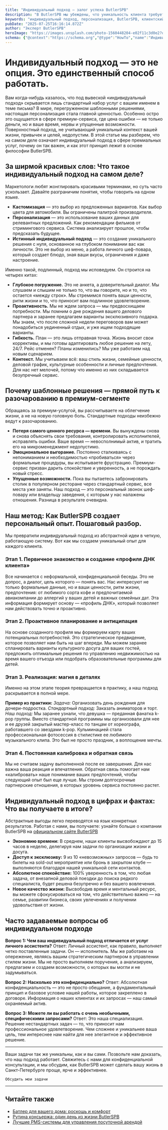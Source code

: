 ```yaml
---
title: "Индивидуальный подход – залог успеха ButlerSPB"
description: "В ButlerSPB мы убеждены, что уникальность клиента требует особого внимания. Наш сервис строится на глубоком понимании ваших целей и персональных предпочтений."
keywords: "индивидуальный подход, персонализация, ButlerSPB, клиентский сервис, эксклюзивные услуги, консьерж сервис, персональный менеджер"
pubDate: "2025-07-25T16:16:14.872Z"
author: "Эксперт ButlerSPB"
heroImage: "https://images.unsplash.com/photo-1560448204-e02f11c3d0e2?q=80&w=2070&auto=format&fit=crop"
schema: {"@context":"https://schema.org","@type":"HowTo","name":"Индивидуальный подход – залог успеха ButlerSPB","description":"В ButlerSPB мы убеждены, что уникальность клиента требует особого внимания. Наш сервис строится на глубоком понимании ваших целей и персональных предпочтений.","image":{"@type":"ImageObject","url":"https://images.unsplash.com/photo-1560448204-e02f11c3d0e2?q=80&w=2070&auto=format&fit=crop"},"aggregateRating":{"@type":"AggregateRating","ratingValue":"5.0","reviewCount":378,"bestRating":"5","worstRating":"1"},"publisher":{"@type":"Organization","name":"Блог ButlerSPB","logo":{"@type":"ImageObject","url":"https://butlerspb-blog.netlify.app/favicon.ico"}},"mainEntityOfPage":{"@type":"WebPage","@id":"https://butlerspb-blog.netlify.app/blog/individualnyy-podhod/"}}
---
```

# Индивидуальный подход — это не опция. Это единственный способ работать.

Вам когда-нибудь казалось, что под вывеской «индивидуальный подход» скрывается лишь стандартный набор услуг с вашим именем в теме письма? В мире, перегруженном шаблонными решениями, настоящая персонализация стала главной ценностью. Особенно остро это ощущается в сфере премиум-сервиса, где цена ошибки — не только деньги, но и ваше время, нервы и упущенные возможности. Поверхностный подход, не учитывающий уникальный контекст вашей жизни, привычек и целей, недопустим. В этой статье мы разберем, что на самом деле означает индивидуальный подход в сфере премиальных услуг, почему он так важен, и как этот принцип лежит в основе философии ButlerSPB.

## За ширмой красивых слов: Что такое индивидуальный подход на самом деле?

Маркетологи любят жонглировать красивыми терминами, но суть часто ускользает. Давайте разграничим понятия, чтобы говорить на одном языке.

*   **Кастомизация** — это выбор из предложенных вариантов. Как выбор цвета для автомобиля. Вы ограничены палитрой производителя.
*   **Персонализация** — это использование ваших данных для релевантных предложений. Как рекомендации фильмов от стримингового сервиса. Система анализирует прошлое, чтобы предсказать будущее.
*   **Истинный индивидуальный подход** — это создание уникального решения с нуля, основанное на глубоком понимании вас как личности. Это не выбор из меню, а работа личного шеф-повара, который создает блюдо, зная ваши вкусы, ограничения и даже настроение.

Именно такой, подлинный, подход мы исповедуем. Он строится на четырех китах:

*   **Глубокое погружение.** Это не анкета, а доверительный диалог. Мы слушаем и слышим не только то, что вы говорите, но и то, что остается «между строк». Мы стремимся понять ваши ценности, ритм жизни и то, что приносит вам подлинное удовлетворение.
*   **Проактивность.** Мы не ждем запроса — мы предвосхищаем потребности. Мы помним о дне рождения вашего делового партнера и заранее предлагаем варианты эксклюзивного подарка. Мы знаем, что после сложной недели переговоров вам может понадобиться уединенный отдых, и уже ищем подходящие варианты.
*   **Гибкость.** План — это лишь отправная точка. Жизнь вносит свои коррективы, и мы готовы адаптировать любое решение на лету, 24/7. Рейс отменен? Планы изменились? Мы уже работаем над новым сценарием.
*   **Контекст.** Мы учитываем всё: ваш стиль жизни, семейные ценности, деловой график, культурные особенности и личные предпочтения. Для нас нет мелочей, потому что именно из них складывается безупречный сервис.

## Почему шаблонные решения — прямой путь к разочарованию в премиум-сегменте

Обращаясь за премиум-услугой, вы рассчитываете на облегчение жизни, а не на новую головную боль. Стандартные подходы неизбежно ведут к разочарованию.

*   **Потеря самого ценного ресурса — времени.** Вы вынуждены снова и снова объяснять свои требования, контролировать исполнителей, исправлять ошибки. Ваше время — невосполнимый актив, и тратить его на микроменеджмент недопустимо.
*   **Эмоциональное выгорание.** Постоянно сталкиваясь с непониманием и необходимостью «пробиваться» через формальные процедуры, вы испытываете фрустрацию. Премиум-сервис призван дарить спокойствие и уверенность, а не порождать новый стресс.
*   **Упущенные возможности.** Пока вы пытаетесь забронировать столик в популярном ресторане через стандартный сервис, все места уже заняты. Наш подход — это персональный звонок шеф-повару или владельцу заведения, с которым у нас налажены отношения. Разница в результате очевидна.

## Наш метод: Как ButlerSPB создает персональный опыт. Пошаговый разбор.

Мы превратили индивидуальный подход из абстрактной идеи в четкую, работающую систему. Вот как мы создаем уникальный опыт для каждого клиента.

### Этап 1. Первичное знакомство и создание «профиля ДНК клиента»

Все начинается с неформальной, конфиденциальной беседы. Это не допрос, а диалог, цель которого — понять вас. Нас интересуют не только формальные данные, но и ваши ценности, ритм жизни, предпочтения: от любимого сорта кофе и предпочитаемой авиакомпании до аллергий у ваших детей и важных семейных дат. Эта информация формирует основу — «профиль ДНК», который позволяет нам действовать точно и проактивно.

### Этап 2. Проактивное планирование и антиципация

На основе созданного профиля мы формируем карту ваших потенциальных потребностей. Это стратегическое предвидение, которое позволяет нам быть на шаг впереди. Мы можем заранее спланировать варианты культурного досуга для ваших гостей, предложить оптимальные решения по управлению недвижимостью на время вашего отъезда или подобрать образовательные программы для детей.

### Этап 3. Реализация: магия в деталях

Именно на этом этапе теория превращается в практику, а наш подход раскрывается в полной мере.

**Пример из практики:**
*Задача:* Организовать день рождения для дочери-подростка.
*Стандартный подход:* Заказать аниматоров и торт.
*Наш подход:* Мы заранее узнали, что девушка — преданная фанатка k-pop группы. Вместо стандартной программы мы организовали для нее и ее друзей закрытый мастер-класс по танцам от хореографа, работавшего со звездами k-pop. Кульминацией стала профессиональная фотосессия в стилистике ее любимого музыкального клипа. Это был не просто праздник, а воплощение мечты.

### Этап 4. Постоянная калибровка и обратная связь

Мы не считаем задачу выполненной после ее завершения. Для нас важна ваша реакция и впечатления. Обратная связь помогает нам «калибровать» наше понимание ваших предпочтений, чтобы следующий опыт был еще лучше. Мы строим долгосрочные партнерские отношения, в которых уровень сервиса постоянно растет.

## Индивидуальный подход в цифрах и фактах: Что вы получаете в итоге?

Абстрактные выгоды легко переводятся на язык конкретных результатов. Работая с нами, вы получаете: узнайте больше о компании ButlerSPB на <a href="https://butlerspb.ru/o-nas" target="_blank" rel="nofollow">официальном сайте ButlerSPB</a>

*   **Экономию времени:** В среднем, наши клиенты высвобождают до 15 часов в неделю, делегируя нам задачи по организации жизни и досуга.
*   **Доступ к эксклюзиву:** 9 из 10 «невозможных» запросов — будь то билеты на sold-out мероприятие или бронь в закрытом клубе — выполняются благодаря нашей уникальной сети контактов.
*   **Абсолютное спокойствие:** 100% уверенность в том, что любая задача, от внезапной деловой поездки до поиска редкого специалиста, будет решена безупречно и без вашего вовлечения.
*   **Новое качество жизни:** Высвободив время и ментальный ресурс, вы можете сфокусироваться на том, что действительно важно — на семье, развитии бизнеса, своих увлечениях и получении удовольствия от жизни.

## Часто задаваемые вопросы об индивидуальном подходе

**Вопрос 1: Чем ваш индивидуальный подход отличается от услуг личного ассистента?**
Ответ: Личный ассистент, как правило, выполняет четко поставленные задачи. Он — исполнитель. Мы же работаем на опережение, являясь вашим стратегическим партнером в управлении стилем жизни. Мы не просто выполняем поручения, а анализируем, предлагаем и создаем возможности, о которых вы могли и не задумываться.

**Вопрос 2: Насколько это конфиденциально?**
Ответ: Абсолютная конфиденциальность — это не просто обещание, а фундаментальный принцип и базовое условие нашей работы, которое закреплено в договоре. Информация о наших клиентах и их запросах — наш самый охраняемый актив.

**Вопрос 3: Можете ли вы работать с очень необычными, специфическими запросами?**
Ответ: Это наша специализация. Решение нестандартных задач — то, что приносит нам профессиональное удовлетворение. Чем сложнее и уникальнее ваша цель, тем интереснее нам найти для нее элегантное и эффективное решение.

***

Ваши задачи так же уникальны, как и вы сами. Позвольте нам доказать, что наш подход работает. Свяжитесь с нами для конфиденциальной консультации, и мы обсудим, как ButlerSPB может сделать вашу жизнь в Санкт-Петербурге проще, ярче и эффективнее.

`Обсудить мои задачи`

---

## Читайте также

*   [Батлер для вашего дома: роскошь и комфорт](/blog/batler-dlya/)
*   [Рутина консьержа: один день из жизни ButlerSPB](/blog/rutina-konserzha/)
*   [Лучшие PMS-системы для управления посуточной арендой](/blog/luchshie-pms-sistemy-dlya-upravleniya-posutochnoy-arendoy/)

